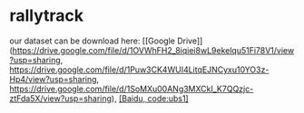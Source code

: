 # rallytrack
our dataset can be download here: [[Google Drive]](https://drive.google.com/file/d/1OVWhFH2_8iqiei8wL9ekelqu51Fi78V1/view?usp=sharing, https://drive.google.com/file/d/1Puw3CK4WUI4LitqEJNCyxu10YO3z-Hp4/view?usp=sharing, https://drive.google.com/file/d/1SoMXu00ANg3MXCkI_K7QQzjc-ztFda5X/view?usp=sharing),  [[Baidu, code:ubs1]](https://pan.baidu.com/s/1g3-V8xwLles5ebAomBmhRw)

